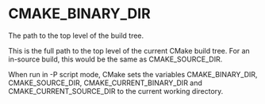   

# CMAKE_BINARY_DIR  
The path to the top level of the build tree.  

This is the full path to the top level of the current CMake build
tree.  For an in-source build, this would be the same as
CMAKE_SOURCE_DIR.  

When run in -P script mode, CMake sets the variables
CMAKE_BINARY_DIR, CMAKE_SOURCE_DIR,
CMAKE_CURRENT_BINARY_DIR and
CMAKE_CURRENT_SOURCE_DIR to the current working directory.  

